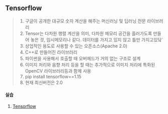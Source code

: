 ## Tensorflow

> 1. 구글이 공개한 대규모 숫자 계산을 해주는  머신러닝 및 딥러닝 전문 라이브러리 
>2. Tensor는 다차원 행렬 계산을 의미, 다차원 메모리 공간을 흘러가도록 만들어 놓은 것, 임시메모리나 같다. 데이터를 가지고 있지 않고 틀만 가지고있닼`
> 3. 상업적인 용도로 사용할 수 있는 오픈소스(Apache 2.0)
>4. C++로 만들어진 라이브러리
> 5. 파이썬을 사용해서 호출할 때 오버헤드가 거의 없는 구조로 설계
>6. 이미지 처리와 음향 처리 등을 할 때는 추가적으로 이미지 처리에 특화된 OpenCV 라이브러리등과 함께 사용
> 7. pip install tensorflow==1.15
>8. 현재 최신버전은 2.0

#### 실습

1. [Tensorflow](https://github.com/madfalc0n/Image-analysis-and-develope/blob/master/Deep_Learning/20191230/1.0_tensorflow.ipynb)

